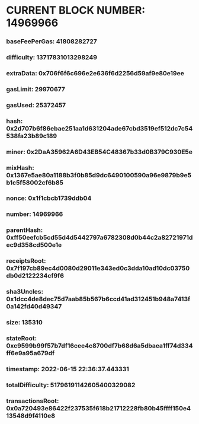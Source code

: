 # CURRENT BLOCK NUMBER: 14969966

### baseFeePerGas: 41808282727
### difficulty: 13717831013298249
### extraData: 0x706f6f6c696e2e636f6d2256d59af9e80e19ee
### gasLimit: 29970677
### gasUsed: 25372457
### hash: 0x2d707b6f86ebae251aa1d631204ade67cbd3519ef512dc7c54538fa23b89c189
### miner: 0x2DaA35962A6D43EB54C48367b33d0B379C930E5e
### mixHash: 0x1367e5ae80a1188b3f0b85d9dc6490100590a96e9879b9e5b1c5f58002cf6b85
### nonce: 0x1f1cbcb1739ddb04
### number: 14969966
### parentHash: 0xff50eefcb5cd55d4d5442797a6782308d0b44c2a82721971dec9d358cd500e1e
### receiptsRoot: 0x7f197cb89ec4d0080d29011e343ed0c3dda10ad10dc03750db0d2122234cf9f6
### sha3Uncles: 0x1dcc4de8dec75d7aab85b567b6ccd41ad312451b948a7413f0a142fd40d49347
### size: 135310
### stateRoot: 0xc9599b99f57b7df16cee4c8700df7b68d6a5dbaea1ff74d334ff6e9a95a679df
### timestamp: 2022-06-15 22:36:37.443331
### totalDifficulty: 51796191142605400329082
### transactionsRoot: 0x0a720493e86422f237535f618b21712228fb80b45ffff150e413548d9f4110e8
